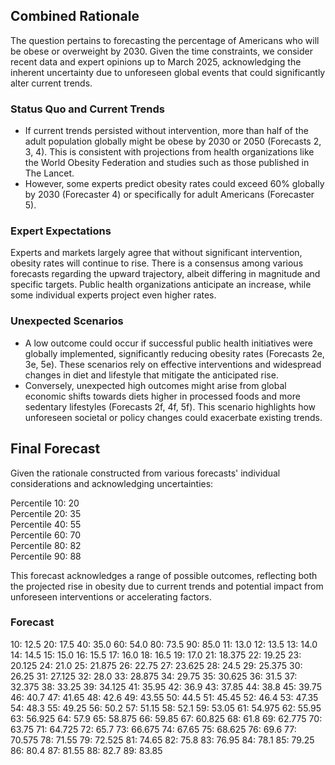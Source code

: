 ## Combined Rationale

The question pertains to forecasting the percentage of Americans who will be obese or overweight by 2030. Given the time constraints, we consider recent data and expert opinions up to March 2025, acknowledging the inherent uncertainty due to unforeseen global events that could significantly alter current trends.

### Status Quo and Current Trends
- If current trends persisted without intervention, more than half of the adult population globally might be obese by 2030 or 2050 (Forecasts 2, 3, 4). This is consistent with projections from health organizations like the World Obesity Federation and studies such as those published in The Lancet.
- However, some experts predict obesity rates could exceed 60% globally by 2030 (Forecaster 4) or specifically for adult Americans (Forecaster 5).

### Expert Expectations
Experts and markets largely agree that without significant intervention, obesity rates will continue to rise. There is a consensus among various forecasts regarding the upward trajectory, albeit differing in magnitude and specific targets. Public health organizations anticipate an increase, while some individual experts project even higher rates.

### Unexpected Scenarios
- A low outcome could occur if successful public health initiatives were globally implemented, significantly reducing obesity rates (Forecasts 2e, 3e, 5e). These scenarios rely on effective interventions and widespread changes in diet and lifestyle that mitigate the anticipated rise.
- Conversely, unexpected high outcomes might arise from global economic shifts towards diets higher in processed foods and more sedentary lifestyles (Forecasts 2f, 4f, 5f). This scenario highlights how unforeseen societal or policy changes could exacerbate existing trends.

## Final Forecast
Given the rationale constructed from various forecasts' individual considerations and acknowledging uncertainties:

Percentile 10: 20  
Percentile 20: 35  
Percentile 40: 55  
Percentile 60: 70  
Percentile 80: 82  
Percentile 90: 88  

This forecast acknowledges a range of possible outcomes, reflecting both the projected rise in obesity due to current trends and potential impact from unforeseen interventions or accelerating factors.

### Forecast

10: 12.5
20: 17.5
40: 35.0
60: 54.0
80: 73.5
90: 85.0
11: 13.0
12: 13.5
13: 14.0
14: 14.5
15: 15.0
16: 15.5
17: 16.0
18: 16.5
19: 17.0
21: 18.375
22: 19.25
23: 20.125
24: 21.0
25: 21.875
26: 22.75
27: 23.625
28: 24.5
29: 25.375
30: 26.25
31: 27.125
32: 28.0
33: 28.875
34: 29.75
35: 30.625
36: 31.5
37: 32.375
38: 33.25
39: 34.125
41: 35.95
42: 36.9
43: 37.85
44: 38.8
45: 39.75
46: 40.7
47: 41.65
48: 42.6
49: 43.55
50: 44.5
51: 45.45
52: 46.4
53: 47.35
54: 48.3
55: 49.25
56: 50.2
57: 51.15
58: 52.1
59: 53.05
61: 54.975
62: 55.95
63: 56.925
64: 57.9
65: 58.875
66: 59.85
67: 60.825
68: 61.8
69: 62.775
70: 63.75
71: 64.725
72: 65.7
73: 66.675
74: 67.65
75: 68.625
76: 69.6
77: 70.575
78: 71.55
79: 72.525
81: 74.65
82: 75.8
83: 76.95
84: 78.1
85: 79.25
86: 80.4
87: 81.55
88: 82.7
89: 83.85